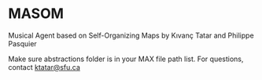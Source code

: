 # MASOM
Musical Agent based on Self-Organizing Maps
by Kıvanç Tatar and Philippe Pasquier


Make sure abstractions folder is in your MAX file path list. For questions, contact ktatar@sfu.ca
